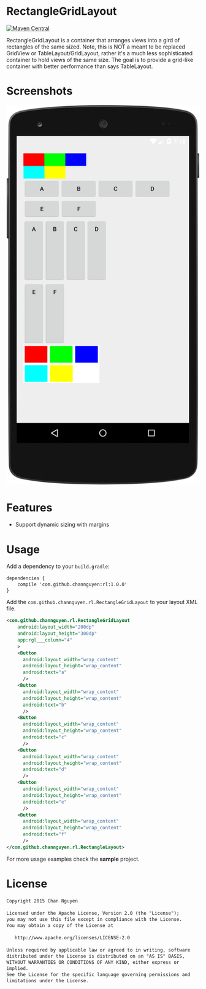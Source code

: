 # RectangleGridLayout
[![Maven Central](https://maven-badges.herokuapp.com/maven-central/com.github.channguyen/rl/badge.svg)](https://maven-badges.herokuapp.com/maven-central/com.github.channguyen/rl)

RectangleGridLayout is a container that arranges views into a gird of rectangles of the same sized. Note, this is NOT a meant to be replaced 
GridView or TableLayout/GridLayout, rather it's a much less sophisticated container to hold views of the same size. The goal is 
to provide a grid-like container with better performance than says TableLayout.     

# Screenshots
![Main screen](/screenshots/sc0.png)

# Features
- Support dynamic sizing with margins

# Usage
Add a dependency to your `build.gradle`:
```
dependencies {
    compile 'com.github.channguyen:rl:1.0.0'
}
```
Add the `com.github.channguyen.rl.RectangleGridLayout` to your layout XML file.
```XML
<com.github.channguyen.rl.RectangleGridLayout
    android:layout_width="200dp"
    android:layout_height="300dp"
    app:rgl___column="4"
    >
    <Button
      android:layout_width="wrap_content"
      android:layout_height="wrap_content"
      android:text="a"
      />
    <Button
      android:layout_width="wrap_content"
      android:layout_height="wrap_content"
      android:text="b"
      />
    <Button
      android:layout_width="wrap_content"
      android:layout_height="wrap_content"
      android:text="c"
      />
    <Button
      android:layout_width="wrap_content"
      android:layout_height="wrap_content"
      android:text="d"
      />
    <Button
      android:layout_width="wrap_content"
      android:layout_height="wrap_content"
      android:text="e"
      />
    <Button
      android:layout_width="wrap_content"
      android:layout_height="wrap_content"
      android:text="f"
      />
</com.github.channguyen.rl.RectangleLayout>
```

For more usage examples check the **sample** project.

# License
```
Copyright 2015 Chan Nguyen

Licensed under the Apache License, Version 2.0 (the "License");
you may not use this file except in compliance with the License.
You may obtain a copy of the License at

   http://www.apache.org/licenses/LICENSE-2.0

Unless required by applicable law or agreed to in writing, software
distributed under the License is distributed on an "AS IS" BASIS,
WITHOUT WARRANTIES OR CONDITIONS OF ANY KIND, either express or implied.
See the License for the specific language governing permissions and
limitations under the License.
```
